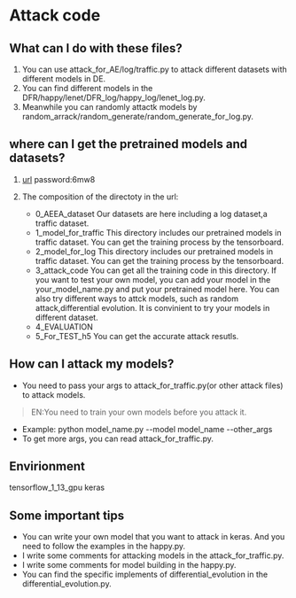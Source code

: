 # Attack code

## What can I do with these files?

1. You can use attack_for_AE/log/traffic.py to attack different datasets with different models in DE.
2. You can find different models in the DFR/happy/lenet/DFR_log/happy_log/lenet_log.py.
3. Meanwhile you can randomly attactk models by random_arrack/random_generate/random_generate_for_log.py.

## where can I get the pretrained models and datasets?

1. [url](https://pan.baidu.com/s/1z6F8n5GpKqA2yjRtY-Uojw)
    password:6mw8

2. The composition of the directoty in the url:
    - 0_AEEA_dataset
    Our datasets are here including a log dataset,a traffic dataset.
    - 1_model_for_traffic
    This directory includes our pretrained models in traffic dataset. You can get the training process by the tensorboard.
    - 2_model_for_log
    This directory includes our pretrained models in traffic dataset. You can get the training process by the tensorboard.
    - 3_attack_code
    You can get all the training code in this directory.
    If you want to test your own model, you can add your model in the your_model_name.py and put your pretrained model here.
    You can also try different ways to attck models, such as random attack,differential evolution.
    It is convinient to try your models in different dataset.
    - 4_EVALUATION
    - 5_For_TEST_h5
    You can get the accurate attack resutls.

## How can I attack my models?

- You need to pass your args to attack_for_traffic.py(or other attack files) to attack models. 
>EN:You need to train your own models before you attack it.
- Example: python model_name.py --model model_name --other_args
- To get more args, you can read attack_for_traffic.py.

## Envirionment

tensorflow_1_13_gpu 
keras

## Some important tips

- You can write your own model that you want to attack in keras. And you need to follow the examples in the happy.py.
- I write some comments for attacking models in the attack_for_traffic.py.
- I write some comments for model building in the happy.py.
- You can find the specific implements of differential_evolution in the differential_evolution.py.
